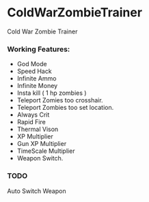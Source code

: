 # ColdWarZombieTrainer
Cold War Zombie Trainer

### Working Features:
* God Mode
* Speed Hack
* Infinite Ammo
* Infinite Money
* Insta kill ( 1 hp zombies )
* Teleport Zomies too crosshair.
* Teleport Zombies too set location.
* Always Crit
* Rapid Fire
* Thermal Vison 
* XP Multiplier
* Gun XP Multiplier 
* TimeScale Multiplier 
* Weapon Switch. 

### TODO
Auto Switch Weapon
